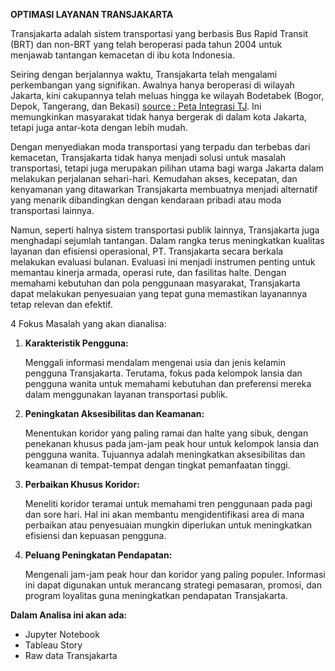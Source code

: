 **OPTIMASI LAYANAN TRANSJAKARTA**

Transjakarta adalah sistem transportasi yang berbasis Bus Rapid Transit (BRT) dan non-BRT yang telah beroperasi pada tahun 2004 untuk menjawab tantangan kemacetan di ibu kota Indonesia.

Seiring dengan berjalannya waktu, Transjakarta telah mengalami perkembangan yang signifikan. Awalnya hanya beroperasi di wilayah Jakarta, kini cakupannya telah meluas hingga ke wilayah Bodetabek (Bogor, Depok, Tangerang, dan Bekasi) [source : Peta Integrasi TJ](https://transjakarta.co.id/peta-rute/). Ini memungkinkan masyarakat tidak hanya bergerak di dalam kota Jakarta, tetapi juga antar-kota dengan lebih mudah.

Dengan menyediakan moda transportasi yang terpadu dan terbebas dari kemacetan, Transjakarta tidak hanya menjadi solusi untuk masalah transportasi, tetapi juga merupakan pilihan utama bagi warga Jakarta dalam melakukan perjalanan sehari-hari. Kemudahan akses, kecepatan, dan kenyamanan yang ditawarkan Transjakarta membuatnya menjadi alternatif yang menarik dibandingkan dengan kendaraan pribadi atau moda transportasi lainnya.

Namun, seperti halnya sistem transportasi publik lainnya, Transjakarta juga menghadapi sejumlah tantangan. Dalam rangka terus meningkatkan kualitas layanan dan efisiensi operasional, PT. Transjakarta secara berkala melakukan evaluasi bulanan. Evaluasi ini menjadi instrumen penting untuk memantau kinerja armada, operasi rute, dan fasilitas halte. Dengan memahami kebutuhan dan pola penggunaan masyarakat, Transjakarta dapat melakukan penyesuaian yang tepat guna memastikan layanannya tetap relevan dan efektif.

4 Fokus Masalah yang akan dianalisa:

1. **Karakteristik Pengguna:**

    Menggali informasi mendalam mengenai usia dan jenis kelamin pengguna Transjakarta. Terutama, fokus pada kelompok lansia dan pengguna wanita untuk memahami kebutuhan dan preferensi mereka dalam menggunakan layanan transportasi publik.

2. **Peningkatan Aksesibilitas dan Keamanan:**

    Menentukan koridor yang paling ramai dan halte yang sibuk, dengan penekanan khusus pada jam-jam peak hour untuk kelompok lansia dan pengguna wanita. Tujuannya adalah meningkatkan aksesibilitas dan keamanan di tempat-tempat dengan tingkat pemanfaatan tinggi.

3. **Perbaikan Khusus Koridor:**

    Meneliti koridor teramai untuk memahami tren penggunaan pada pagi dan sore hari. Hal ini akan membantu mengidentifikasi area di mana perbaikan atau penyesuaian mungkin diperlukan untuk meningkatkan efisiensi dan kepuasan pengguna.

4. **Peluang Peningkatan Pendapatan:**

    Mengenali jam-jam peak hour dan koridor yang paling populer. Informasi ini dapat digunakan untuk merancang strategi pemasaran, promosi, dan program loyalitas guna meningkatkan pendapatan Transjakarta.

**Dalam Analisa ini akan ada:**
   - Jupyter Notebook
   - Tableau Story
   - Raw data Transjakarta
